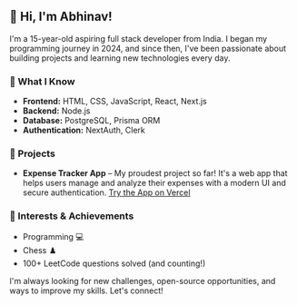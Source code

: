 ## 👋 Hi, I'm Abhinav!

I'm a 15-year-old aspiring full stack developer from India. I began my programming journey in 2024, and since then, I've been passionate about building projects and learning new technologies every day.

### 🚀 What I Know

- **Frontend:** HTML, CSS, JavaScript, React, Next.js
- **Backend:** Node.js
- **Database:** PostgreSQL, Prisma ORM
- **Authentication:** NextAuth, Clerk

### 🌟 Projects

- **Expense Tracker App** – My proudest project so far! It's a web app that helps users manage and analyze their expenses with a modern UI and secure authentication.
[Try the App on Vercel](https://expense-tracker-app-gamma-nine.vercel.app)

### 🧠 Interests & Achievements

- Programming 💻
- Chess ♟️
- 100+ LeetCode questions solved (and counting!)

I'm always looking for new challenges, open-source opportunities, and ways to improve my skills. Let's connect!
<!---
Its-Abhinav-Jangid/Its-Abhinav-Jangid is a ✨ special ✨ repository because its `README.md` (this file) appears on your GitHub profile.
You can click the Preview link to take a look at your changes.
--->
